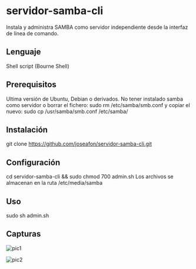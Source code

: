 # servidor-samba-cli
Instala y administra SAMBA como servidor independiente desde la interfaz de línea de comando.

## Lenguaje
Shell script (Bourne Shell)

## Prerequisitos
Ultima versión de Ubuntu, Debian o derivados.
No tener instalado samba como servidor o borrar el fichero: sudo rm /etc/samba/smb.conf y copiar el nuevo: sudo cp /usr/samba/smb.conf /etc/samba/
## Instalación
git clone https://github.com/joseafon/servidor-samba-cli.git

## Configuración
cd servidor-samba-cli && sudo chmod 700 admin.sh
Los archivos se almacenan en la ruta /etc/media/samba

## Uso
sudo sh admin.sh
## Capturas
![pic1](https://user-images.githubusercontent.com/57175463/73186956-84210b00-4118-11ea-9266-5ce117310dd3.jpg)

![pic2](https://user-images.githubusercontent.com/57175463/73187244-07daf780-4119-11ea-99cd-08cd32e7fba1.jpg)
